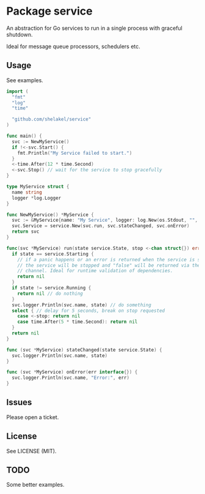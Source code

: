 # Package service

An abstraction for Go services to run in a single process with graceful shutdown.

Ideal for message queue processors, schedulers etc.

## Usage

See examples.

```go
import (
  "fmt"
  "log"
  "time"

  "github.com/shelakel/service"  
)

func main() {
  svc := NewMyService()
  if !<-svc.Start() {
    fmt.Println("My Service failed to start.")
  }
  <-time.After(12 * time.Second)
  <-svc.Stop() // wait for the service to stop gracefully
}

type MyService struct {
  name string
  logger *log.Logger
}

func NewMyService() *MyService {
  svc := &MyService{name: "My Service", logger: log.New(os.Stdout, "", log.Ldate|log.Ltime)}
  svc.Service = service.New(svc.run, svc.stateChanged, svc.onError)
  return svc
}

func(svc *MyService) run(state service.State, stop <-chan struct{}) error {
  if state == service.Starting {
    // if a panic happens or an error is returned when the service is starting,
    // the service will be stopped and "false" will be returned via the Start()
    // channel. Ideal for runtime validation of dependencies.
    return nil
  }
  if state != service.Running {
    return nil // do nothing
  }  
  svc.logger.Println(svc.name, state) // do something
  select { // delay for 5 seconds, break on stop requested
    case <-stop: return nil
    case time.After(5 * time.Second): return nil
  }
  return nil
}

func (svc *MyService) stateChanged(state service.State) {
  svc.logger.Println(svc.name, state)
}

func (svc *MyService) onError(err interface{}) {
  svc.logger.Println(svc.name, "Error:", err)
}
```

## Issues

Please open a ticket.

## License

See LICENSE (MIT).

## TODO

Some better examples.
